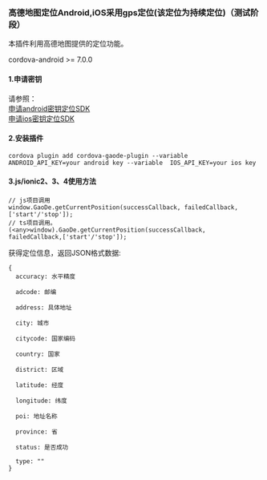 ### 高德地图定位Android,iOS采用gps定位(该定位为持续定位)（测试阶段）
本插件利用高德地图提供的定位功能。

cordova-android >= 7.0.0

#### 1.申请密钥
请参照：
<br>
[申请android密钥定位SDK](http://lbs.amap.com/api/android-location-sdk/guide/create-project/get-key/)
<br>
[申请ios密钥定位SDK](https://lbs.amap.com/api/ios-location-sdk/guide/create-project/get-key)
#### 2.安装插件

```
cordova plugin add cordova-gaode-plugin --variable  ANDROID_API_KEY=your android key --variable  IOS_API_KEY=your ios key
```

#### 3.js/ionic2、3、4使用方法

```
// js项目调用
window.GaoDe.getCurrentPosition(successCallback, failedCallback,['start'/'stop']);
// ts项目调用。
(<any>window).GaoDe.getCurrentPosition(successCallback, failedCallback,['start'/'stop']);
```

获得定位信息，返回JSON格式数据:

```
{
  accuracy: 水平精度

  adcode: 邮编

  address: 具体地址

  city: 城市

  citycode: 国家编码

  country: 国家

  district: 区域

  latitude: 经度

  longitude: 纬度

  poi: 地址名称

  province: 省

  status: 是否成功

  type: ""
}
```

